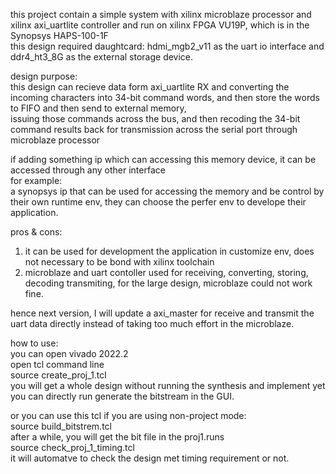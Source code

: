 this project contain a simple system with xilinx microblaze processor and xilinx axi_uartlite controller and run on xilinx FPGA VU19P, which is in the Synopsys HAPS-100-1F  
this design required daughtcard: hdmi_mgb2_v11 as the uart io interface and ddr4_ht3_8G as the external storage device.  

design purpose:  
this design can recieve data form axi_uartlite RX and converting the incoming characters into 34-bit command words, and then store the words to FIFO and then send to external memory,  
issuing those commands across the bus, and then recoding the 34-bit command results back for transmission across the serial port through microblaze processor  

if adding something ip which can accessing this memory device, it can be accessed through any other interface  
for example:  
a synopsys ip that can be used for accessing the memory and be control by their own runtime env, they can choose the perfer env to develope their application.  

pros & cons:
1. it can be used for development the application in customize env, does not necessary to be bond with xilinx toolchain
2. microblaze and uart contoller used for receiving, converting, storing, decoding transmiting, for the large design, microblaze could not work fine.

hence next version, I will update a axi_master for receive and transmit the uart data directly instead of taking too much effort in the microblaze.    

how to use:  
you can open vivado 2022.2  
open tcl command line  
source create_proj_1.tcl  
you will get a whole design without running the synthesis and implement yet
you can directly run generate the bitstream in the GUI.  

or you can use this tcl if you are using non-project mode:  
source build_bitstrem.tcl  
after a while, you will get the bit file in the proj1.runs  
source check_proj_1_timing.tcl  
it will automatve to check the design met timing requirement or not.
